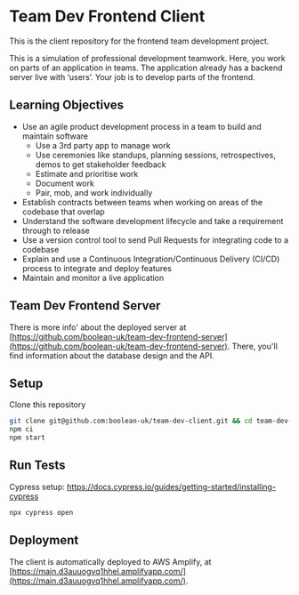 # Team Dev Frontend Client

This is the client repository for the frontend team development project.

This is a simulation of professional development teamwork. Here, you work on parts of an application in teams. The application already has a backend server live with ‘users’. Your job is to develop parts of the frontend.

## Learning Objectives

- Use an agile product development process in a team to build and maintain software
  - Use a 3rd party app to manage work
  - Use ceremonies like standups, planning sessions, retrospectives, demos to get stakeholder feedback
  - Estimate and prioritise work
  - Document work
  - Pair, mob, and work individually
- Establish contracts between teams when working on areas of the codebase that overlap
- Understand the software development lifecycle and take a requirement through to release
- Use a version control tool to send Pull Requests for integrating code to a codebase
- Explain and use a Continuous Integration/Continuous Delivery (CI/CD) process to integrate and deploy features
- Maintain and monitor a live application

## Team Dev Frontend Server

There is more info' about the deployed server at [https://github.com/boolean-uk/team-dev-frontend-server](https://github.com/boolean-uk/team-dev-frontend-server). There, you'll find information about the database design and the API.

## Setup

Clone this repository

```sh
git clone git@github.com:boolean-uk/team-dev-client.git && cd team-dev-client
npm ci
npm start
```

## Run Tests

Cypress setup: https://docs.cypress.io/guides/getting-started/installing-cypress

```sh
npx cypress open
```

## Deployment

The client is automatically deployed to AWS Amplify, at [https://main.d3auuogvq1hhel.amplifyapp.com/](https://main.d3auuogvq1hhel.amplifyapp.com/).
